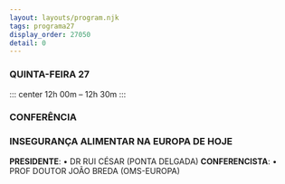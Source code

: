 ```yaml
---
layout: layouts/program.njk
tags: programa27
display_order: 27050
detail: 0
---
```

### QUINTA-FEIRA 27  
::: center
12h 00m – 12h 30m
:::
### CONFERÊNCIA 
### INSEGURANÇA ALIMENTAR NA EUROPA DE HOJE


**PRESIDENTE**: • DR RUI CÉSAR (PONTA DELGADA)
**CONFERENCISTA**: • PROF DOUTOR JOÃO BREDA (OMS-EUROPA)
